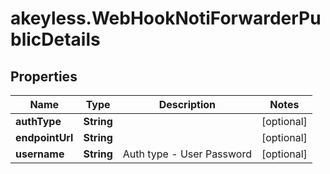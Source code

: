 # akeyless.WebHookNotiForwarderPublicDetails

## Properties

Name | Type | Description | Notes
------------ | ------------- | ------------- | -------------
**authType** | **String** |  | [optional] 
**endpointUrl** | **String** |  | [optional] 
**username** | **String** | Auth type - User Password | [optional] 


